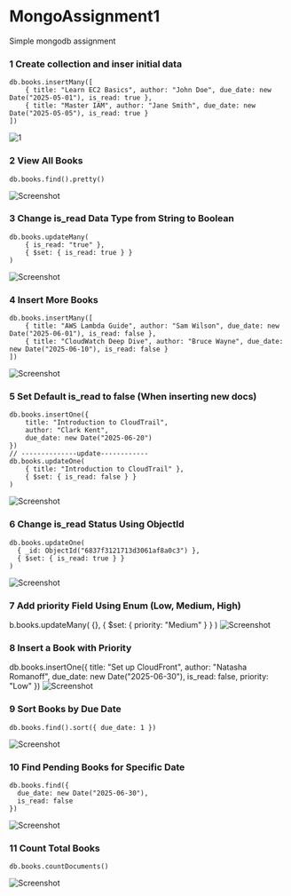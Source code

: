 # MongoAssignment1
Simple mongodb assignment

### 1 Create collection and inser initial data
```
db.books.insertMany([
    { title: "Learn EC2 Basics", author: "John Doe", due_date: new Date("2025-05-01"), is_read: true },
    { title: "Master IAM", author: "Jane Smith", due_date: new Date("2025-05-05"), is_read: true }
])
```
![1](/Assignment1/images/1.png)
### 2 View All Books
```
db.books.find().pretty()
```
![Screenshot](/Assignment1/images/2.png)
### 3 Change is_read Data Type from String to Boolean
```
db.books.updateMany(
    { is_read: "true" },
    { $set: { is_read: true } }
)
```
![Screenshot](/Assignment1/images/3.png)
### 4 Insert More Books
```
db.books.insertMany([
    { title: "AWS Lambda Guide", author: "Sam Wilson", due_date: new Date("2025-06-01"), is_read: false },
    { title: "CloudWatch Deep Dive", author: "Bruce Wayne", due_date: new Date("2025-06-10"), is_read: false }
])
```
![Screenshot](/Assignment1/images/4.png)
### 5 Set Default is_read to false (When inserting new docs)
```
db.books.insertOne({
    title: "Introduction to CloudTrail",
    author: "Clark Kent",
    due_date: new Date("2025-06-20")
})
// --------------update------------
db.books.updateOne(
    { title: "Introduction to CloudTrail" },
    { $set: { is_read: false } }
)
```
![Screenshot](/Assignment1/images/5.png)
### 6 Change is_read Status Using ObjectId
```
db.books.updateOne(
  { _id: ObjectId("6837f3121713d3061af8a0c3") },
  { $set: { is_read: true } }
)
```
![Screenshot](/Assignment1/images/6.png)
### 7 Add priority Field Using Enum (Low, Medium, High)
b.books.updateMany(
  {},
  { $set: { priority: "Medium" } }
)
![Screenshot](/Assignment1/images/7.png)
### 8 Insert a Book with Priority
db.books.insertOne({
  title: "Set up CloudFront",
  author: "Natasha Romanoff",
  due_date: new Date("2025-06-30"),
  is_read: false,
  priority: "Low"
})
![Screenshot](/Assignment1/images/8.png)
### 9 Sort Books by Due Date
```
db.books.find().sort({ due_date: 1 })
```
![Screenshot](/Assignment1/images/9.png)
### 10 Find Pending Books for Specific Date
```
db.books.find({
  due_date: new Date("2025-06-30"),
  is_read: false
})
```
![Screenshot](/Assignment1/images/10.png)
### 11 Count Total Books
```
db.books.countDocuments()
```
![Screenshot](/Assignment1/images/11.png)